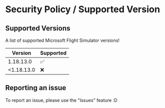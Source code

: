 # Security Policy / Supported Version

## Supported Versions

A list of supported Microsoft Flight Simulator versions!

|  Version  | Supported          |
| --------- | ------------------ |
|  1.18.13.0 | :white_check_mark: |
| <1.18.13.0 | :x:                |

## Reporting an issue

To report an issue, please use the "Issues" feature :D
